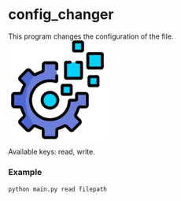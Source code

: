 # config_changer

This program changes the configuration of the file.
<img src="technology.png" width=200>

Available keys: read, write.
### Example
```
python main.py read filepath 
```